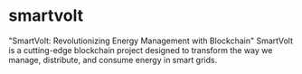 # smartvolt
"SmartVolt: Revolutionizing Energy Management with Blockchain"  SmartVolt is a cutting-edge blockchain project designed to transform the way we manage, distribute, and consume energy in smart grids.

